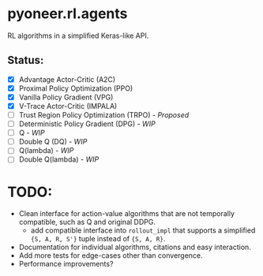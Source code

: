 # pyoneer.rl.agents

RL algorithms in a simplified Keras-like API.

## Status:
- [x] Advantage Actor-Critic (A2C)
- [x] Proximal Policy Optimization (PPO)
- [x] Vanilla Policy Gradient (VPG)
- [x] V-Trace Actor-Critic (IMPALA)
- [ ] Trust Region Policy Optimization (TRPO) - _Proposed_
- [ ] Deterministic Policy Gradient (DPG) - *WIP*
- [ ] Q - *WIP*
- [ ] Double Q (DQ) - *WIP*
- [ ] Q(lambda) - *WIP*
- [ ] Double Q(lambda) - *WIP*

# TODO:
+ Clean interface for action-value algorithms that are not temporally compatible, such as Q and original DDPG.
    + add compatible interface into `rollout_impl` that supports a simplified `{S, A, R, S'}` tuple instead of `{S, A, R}`.
+ Documentation for individual algorithms, citations and easy interaction.
+ Add more tests for edge-cases other than convergence.
+ Performance improvements?